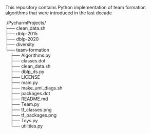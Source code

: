 This repository contains Python implementation of team formation algorithms that were introduced in the last decade

./PycharmProjects/  
├── clean_data.sh  
├── dblp-2015  
├── dblp-2020  
├── diversity  
└── team-formation  
&nbsp;&nbsp;&nbsp;&nbsp;├── Algorithms.py  
&nbsp;&nbsp;&nbsp;&nbsp;├── classes.dot  
&nbsp;&nbsp;&nbsp;&nbsp;├── clean_data.sh  
&nbsp;&nbsp;&nbsp;&nbsp;├── dblp_ds.py  
&nbsp;&nbsp;&nbsp;&nbsp;├── LICENSE  
&nbsp;&nbsp;&nbsp;&nbsp;├── main.py  
&nbsp;&nbsp;&nbsp;&nbsp;├── make_uml_diags.sh  
&nbsp;&nbsp;&nbsp;&nbsp;├── packages.dot  
&nbsp;&nbsp;&nbsp;&nbsp;├── README.md  
&nbsp;&nbsp;&nbsp;&nbsp;├── Team.py  
&nbsp;&nbsp;&nbsp;&nbsp;├── tf_classes.png  
&nbsp;&nbsp;&nbsp;&nbsp;├── tf_packages.png  
&nbsp;&nbsp;&nbsp;&nbsp;├── Toys.py  
&nbsp;&nbsp;&nbsp;&nbsp;└── utilities.py  
